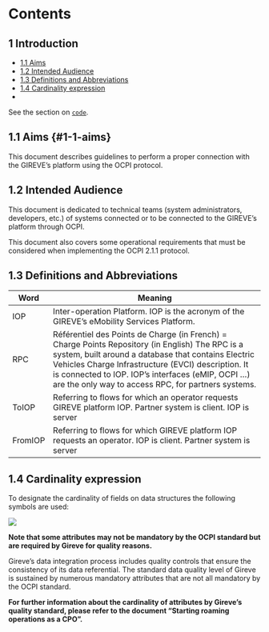 # Contents
## 1 Introduction
* [1.1 Aims](#1-1-aims)
* [1.2 Intended Audience](#1-2-intended-audience)
* [1.3 Definitions and Abbreviations](#1-3-definitions-and-abbreviations)
* [1.4 Cardinality expression](#1-4-cardinality-expression)
* 
See the section on [`code`](#code).

## 1.1 Aims {#1-1-aims}

This document describes guidelines to perform a proper connection with the GIREVE’s platform using the OCPI protocol.

## 1.2 Intended Audience

This document is dedicated to technical teams (system administrators, developers, etc.) of systems connected or to be connected to the GIREVE’s platform through OCPI.

This document also covers some operational requirements that must be considered when implementing the OCPI 2.1.1 protocol.

## 1.3 Definitions and Abbreviations

| Word | Meaning |
| ----------- | ----------- |
| IOP | Inter-operation Platform. IOP is the acronym of the GIREVE’s eMobility Services Platform. |
| RPC | Référentiel des Points de Charge (in French) = Charge Points Repository (in English) The RPC is a system, built around a database that contains Electric Vehicles Charge Infrastructure (EVCI) description. It is connected to IOP. IOP’s interfaces (eMIP, OCPI …) are the only way to access RPC, for partners systems. |
| ToIOP | Referring to flows for which an operator requests GIREVE platform IOP. Partner system is client. IOP is server |
| FromIOP | Referring to flows for which GIREVE platform IOP requests an operator. IOP is client. Partner system is server |

## 1.4 Cardinality expression

To designate the cardinality of fields on data structures the following symbols are used:

![](media/ebc894d041323455718e436089619559.png)

**Note that some attributes may not be mandatory by the OCPI standard but are required by Gireve for quality reasons.**

Gireve’s data integration process includes quality controls that ensure the consistency of its data referential. The standard data quality level of Gireve is sustained by numerous mandatory attributes that are not all mandatory by the OCPI standard.

**For further information about the cardinality of attributes by Gireve’s quality standard, please refer to the document “Starting roaming operations as a CPO”.**
